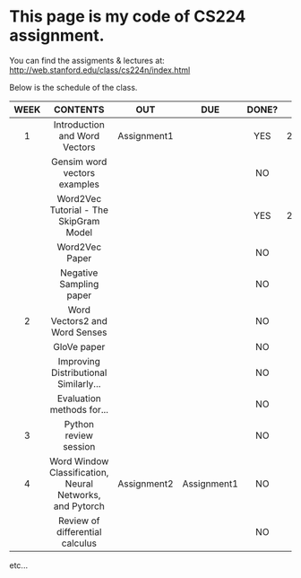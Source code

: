 This page is my code of CS224 assignment.
=============================================================
You can find the assigments & lectures at:  
http://web.stanford.edu/class/cs224n/index.html

Below is the schedule of the class.  

|WEEK|CONTENTS|OUT|DUE|DONE?|DATE|
|:---:|:---:|:---:|:---:|:---:|:---:|
|1|Introduction and Word Vectors|Assignment1||YES|2020.08.04|
||Gensim word vectors examples|||NO||
||Word2Vec Tutorial - The SkipGram Model|||YES|2020.08.05|
||Word2Vec Paper|||NO||
||Negative Sampling paper|||NO||
|2|Word Vectors2 and Word Senses|||NO||
||GloVe paper|||NO||
||Improving Distributional Similarly...|||NO||
||Evaluation methods for...|||NO||
|3|Python review session|||NO||
|4|Word Window Classification, Neural Networks, and Pytorch|Assignment2|Assignment1|NO||
||Review of differential calculus|||NO||    

etc...
